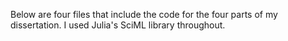 Below are four files that include the code for the four parts of my dissertation. I used Julia's SciML library throughout. 
